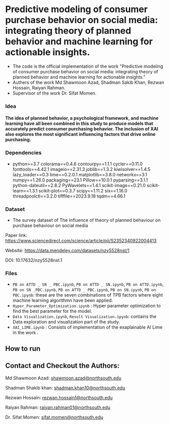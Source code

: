 # Predictive modeling of consumer purchase behavior on social media: integrating theory of planned behavior and machine learning for actionable insights.
* The code is the official implementation of the work "Predictive modeling of consumer purchase behavior on social media: integrating theory of planned behavior and machine learning for actionable insights."
* Authers of the work Md Shawmoon Azad, Shadman Sakib Khan, Rezwan Hossain, Raiyan Rahman.
* Supervisor of the work Dr. Sifat Momen.

### Idea
#### The idea of planned behavior, a psychological framework, and machine learning have all been combined in this study to produce models that accurately predict consumer purchasing behavior. The inclusion of XAI also explores the most significant influencing factors that drive online purchasing.
  
### Dependencies
- python>=3.7
colorama==0.4.6
contourpy==1.1.1
cycler==0.11.0
fonttools==4.42.1
imageio==2.31.3
joblib==1.3.2
kiwisolver==1.4.5
lazy_loader==0.3
lime==0.2.0.1
matplotlib==3.8.0
networkx==3.1
numpy==1.26.0
packaging==23.1
Pillow==10.0.1
pyparsing==3.1.1
python-dateutil==2.8.2
PyWavelets==1.4.1
scikit-image==0.21.0
scikit-learn==1.3.1
scikit-plot==0.3.7
scipy==1.11.2
six==1.16.0
threadpoolctl==3.2.0
tifffile==2023.9.18
tqdm==4.66.1

### Dataset

* The survey dataset of The Influence of theory of planned behaviour on purchase behaviour on social media

Paper link: https://www.sciencedirect.com/science/article/pii/S2352340922004413

Website: https://data.mendeley.com/datasets/nzy5528nst/1

DOI: 10.17632/nzy5528nst.1

### Files

* `PB on ATTD _ SN _ PBC.ipynb`, `PB on ATTD _ SN.ipynb`, `PB on ATTD.ipynb`, `PB on SN _PBC.ipynb`, `PB on ATTD _ PBC.ipynb`, `PB on SN.ipynb`, `PB on PBC.ipynb`: these are the seven combinations of TPB factors where eight machine learning algorithmn have been applied.
* `Hyper_Parameter_Optimization.ipynb` : Hyper parameter optimization to find the best parameter for the model.
* `Data Visualization.ipynb`, `Result Visualization.ipynb`: contains the Data exploration and visualization part of the study.
* `XAI_LIME.ipynb` : Consists of implementation of the exaplainable AI Lime in the work .

## How to run


## Contact and Checkout the Authors:
Md Shawmoon Azad: shawmoon.azad@northsouth.edu

Shadman Shakib khan: shadman.khan10@northsouth.edu

Rezwan Hossain: rezwan.hossain1@northsouth.edu

Raiyan Rahman: raiyan.rahman01@northsouth.edu

Dr. Sifat Momen: sifat.momen@northsouth.edu 

